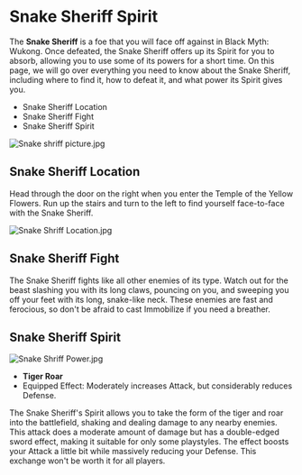 # Snake Sheriff Spirit

The **Snake Sheriff** is a foe that you will face off against in Black Myth: Wukong. Once defeated, the Snake Sheriff offers up its Spirit for you to absorb, allowing you to use some of its powers for a short time. On this page, we will go over everything you need to know about the Snake Sheriff, including where to find it, how to defeat it, and what power its Spirit gives you. 

  * Snake Sheriff Location
* Snake Sheriff Fight
* Snake Sheriff Spirit

![Snake shriff picture.jpg](https://oyster.ignimgs.com/mediawiki/apis.ign.com/black-myth-wukong/4/43/Snake_shriff_picture.jpg)

## Snake Sheriff Location

Head through the door on the right when you enter the Temple of the Yellow Flowers. Run up the stairs and turn to the left to find yourself face-to-face with the Snake Sheriff. 

![Snake Shriff Location.jpg](https://oyster.ignimgs.com/mediawiki/apis.ign.com/black-myth-wukong/f/f3/Snake_Shriff_Location.jpg)

## Snake Sheriff Fight

The Snake Sheriff fights like all other enemies of its type. Watch out for the beast slashing you with its long claws, pouncing on you, and sweeping you off your feet with its long, snake-like neck. These enemies are fast and ferocious, so don't be afraid to cast Immobilize if you need a breather. 

## Snake Sheriff Spirit

![Snake Shriff Power.jpg](https://oyster.ignimgs.com/mediawiki/apis.ign.com/black-myth-wukong/6/66/Snake_Shriff_Power.jpg)

  * **Tiger Roar**
  * Equipped Effect: Moderately increases Attack, but considerably reduces Defense. 

The Snake Sheriff's Spirit allows you to take the form of the tiger and roar into the battlefield, shaking and dealing damage to any nearby enemies. This attack does a moderate amount of damage but has a double-edged sword effect, making it suitable for only some playstyles. The effect boosts your Attack a little bit while massively reducing your Defense. This exchange won't be worth it for all players.

